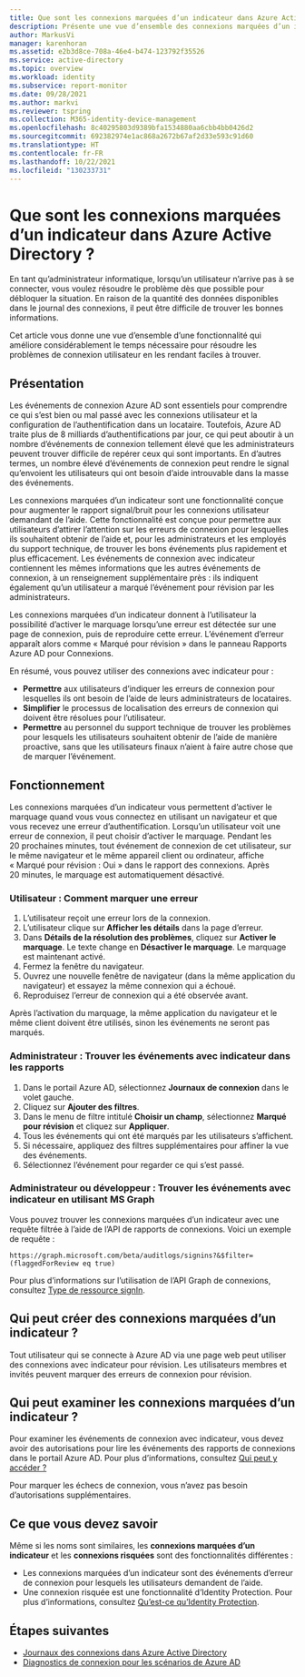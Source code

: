```yaml
---
title: Que sont les connexions marquées d’un indicateur dans Azure Active Directory ?
description: Présente une vue d’ensemble des connexions marquées d’un indicateur dans Azure Active Directory.
author: MarkusVi
manager: karenhoran
ms.assetid: e2b3d8ce-708a-46e4-b474-123792f35526
ms.service: active-directory
ms.topic: overview
ms.workload: identity
ms.subservice: report-monitor
ms.date: 09/28/2021
ms.author: markvi
ms.reviewer: tspring
ms.collection: M365-identity-device-management
ms.openlocfilehash: 8c40295803d9389bfa1534880aa6cbb4bb0426d2
ms.sourcegitcommit: 692382974e1ac868a2672b67af2d33e593c91d60
ms.translationtype: HT
ms.contentlocale: fr-FR
ms.lasthandoff: 10/22/2021
ms.locfileid: "130233731"
---
```

# <a name="what-are-flagged-sign-ins-in-azure-active-directory"></a>Que sont les connexions marquées d’un indicateur dans Azure Active Directory ?

En tant qu’administrateur informatique, lorsqu’un utilisateur n’arrive pas à se connecter, vous voulez résoudre le problème dès que possible pour débloquer la situation. En raison de la quantité des données disponibles dans le journal des connexions, il peut être difficile de trouver les bonnes informations.

Cet article vous donne une vue d’ensemble d’une fonctionnalité qui améliore considérablement le temps nécessaire pour résoudre les problèmes de connexion utilisateur en les rendant faciles à trouver.


## <a name="what-it-is"></a>Présentation

Les événements de connexion Azure AD sont essentiels pour comprendre ce qui s’est bien ou mal passé avec les connexions utilisateur et la configuration de l’authentification dans un locataire. Toutefois, Azure AD traite plus de 8 milliards d’authentifications par jour, ce qui peut aboutir à un nombre d’événements de connexion tellement élevé que les administrateurs peuvent trouver difficile de repérer ceux qui sont importants. En d’autres termes, un nombre élevé d’événements de connexion peut rendre le signal qu’envoient les utilisateurs qui ont besoin d’aide introuvable dans la masse des événements.

Les connexions marquées d’un indicateur sont une fonctionnalité conçue pour augmenter le rapport signal/bruit pour les connexions utilisateur demandant de l’aide. Cette fonctionnalité est conçue pour permettre aux utilisateurs d’attirer l’attention sur les erreurs de connexion pour lesquelles ils souhaitent obtenir de l’aide et, pour les administrateurs et les employés du support technique, de trouver les bons événements plus rapidement et plus efficacement. Les événements de connexion avec indicateur contiennent les mêmes informations que les autres événements de connexion, à un renseignement supplémentaire près : ils indiquent également qu’un utilisateur a marqué l’événement pour révision par les administrateurs.
 
Les connexions marquées d’un indicateur donnent à l’utilisateur la possibilité d’activer le marquage lorsqu’une erreur est détectée sur une page de connexion, puis de reproduire cette erreur. L’événement d’erreur apparaît alors comme « Marqué pour révision » dans le panneau Rapports Azure AD pour Connexions.

En résumé, vous pouvez utiliser des connexions avec indicateur pour :

- **Permettre** aux utilisateurs d’indiquer les erreurs de connexion pour lesquelles ils ont besoin de l’aide de leurs administrateurs de locataires.
- **Simplifier** le processus de localisation des erreurs de connexion qui doivent être résolues pour l’utilisateur.
- **Permettre** au personnel du support technique de trouver les problèmes pour lesquels les utilisateurs souhaitent obtenir de l’aide de manière proactive, sans que les utilisateurs finaux n’aient à faire autre chose que de marquer l’événement.

## <a name="how-it-works"></a>Fonctionnement

Les connexions marquées d’un indicateur vous permettent d’activer le marquage quand vous vous connectez en utilisant un navigateur et que vous recevez une erreur d’authentification. Lorsqu’un utilisateur voit une erreur de connexion, il peut choisir d’activer le marquage. Pendant les 20 prochaines minutes, tout événement de connexion de cet utilisateur, sur le même navigateur et le même appareil client ou ordinateur, affiche « Marqué pour révision : Oui » dans le rapport des connexions. Après 20 minutes, le marquage est automatiquement désactivé.

### <a name="user-how-to-flag-an-error"></a>Utilisateur : Comment marquer une erreur

1. L’utilisateur reçoit une erreur lors de la connexion.
2. L’utilisateur clique sur **Afficher les détails** dans la page d’erreur.
3. Dans **Détails de la résolution des problèmes**, cliquez sur **Activer le marquage**. Le texte change en **Désactiver le marquage**. Le marquage est maintenant activé.
4. Fermez la fenêtre du navigateur.
5. Ouvrez une nouvelle fenêtre de navigateur (dans la même application du navigateur) et essayez la même connexion qui a échoué. 
6.  Reproduisez l’erreur de connexion qui a été observée avant.

Après l’activation du marquage, la même application du navigateur et le même client doivent être utilisés, sinon les événements ne seront pas marqués.


### <a name="admin-find-flagged-events-in-reports"></a>Administrateur : Trouver les événements avec indicateur dans les rapports

1.  Dans le portail Azure AD, sélectionnez **Journaux de connexion** dans le volet gauche.
2.  Cliquez sur **Ajouter des filtres**.
3.  Dans le menu de filtre intitulé **Choisir un champ**, sélectionnez **Marqué pour révision** et cliquez sur **Appliquer**.
4.  Tous les événements qui ont été marqués par les utilisateurs s’affichent.
5.  Si nécessaire, appliquez des filtres supplémentaires pour affiner la vue des événements.
6.  Sélectionnez l’événement pour regarder ce qui s’est passé.


### <a name="admin-or-developer-find-flagged-events-using-ms-graph"></a>Administrateur ou développeur : Trouver les événements avec indicateur en utilisant MS Graph

Vous pouvez trouver les connexions marquées d’un indicateur avec une requête filtrée à l’aide de l’API de rapports de connexions. Voici un exemple de requête :
 
`https://graph.microsoft.com/beta/auditlogs/signins?&$filter=(flaggedForReview eq true)`

Pour plus d’informations sur l’utilisation de l’API Graph de connexions, consultez [Type de ressource signIn](/graph/api/resources/signin?view=graph-rest-1.0&preserve-view=true).



 
## <a name="who-can-create-flagged-sign-ins"></a>Qui peut créer des connexions marquées d’un indicateur ?

Tout utilisateur qui se connecte à Azure AD via une page web peut utiliser des connexions avec indicateur pour révision. Les utilisateurs membres et invités peuvent marquer des erreurs de connexion pour révision. 

## <a name="who-can-review-flagged-sign-ins"></a>Qui peut examiner les connexions marquées d’un indicateur ?

Pour examiner les événements de connexion avec indicateur, vous devez avoir des autorisations pour lire les événements des rapports de connexions dans le portail Azure AD. Pour plus d’informations, consultez [Qui peut y accéder ?](concept-sign-ins.md#who-can-access-it)


Pour marquer les échecs de connexion, vous n’avez pas besoin d’autorisations supplémentaires.


## <a name="what-you-should-know"></a>Ce que vous devez savoir 

Même si les noms sont similaires, les **connexions marquées d’un indicateur** et les **connexions risquées** sont des fonctionnalités différentes :

- Les connexions marquées d’un indicateur sont des événements d’erreur de connexion pour lesquels les utilisateurs demandent de l’aide. 
- Une connexion risquée est une fonctionnalité d’Identity Protection. Pour plus d’informations, consultez [Qu’est-ce qu’Identity Protection](../identity-protection/overview-identity-protection.md).




## <a name="next-steps"></a>Étapes suivantes

- [Journaux des connexions dans Azure Active Directory](concept-sign-ins.md)
- [Diagnostics de connexion pour les scénarios de Azure AD](concept-sign-in-diagnostics-scenarios.md)
